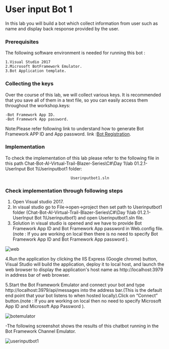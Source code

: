 # User input Bot 1

In this lab you will build a bot which collect information from user such as name and display back response provided by the user.


### Prerequisites
The following software environment is needed for running this bot :

```
1.Visual Studio 2017
2.Microsoft BotFramework Emulator.
3.Bot Application template.
```

### Collecting the keys

Over the course of this lab, we will collect various keys. It is recommended that you save all of them in a text file, so you can easily access them throughout the workshop.keys:

```
-Bot Framework App ID.
-Bot Framework App password.
```

Note:Please refer following link to understand how to generate Bot Framework APP ID and App password.  link :[Bot Registration](https://docs.microsoft.com/en-us/azure/bot-service/bot-service-quickstart-registration?view=azure-bot-service-3.0).

### Implementation

To check the implementation of this lab please refer to the following file in this path Chat-Bot-AI-Virtual-Trail-Blazer-Series\C#\Day 1\lab 01.2.1-UserInput Bot 1\Userinputbot1 folder:

```
                             Userinputbot1.sln
```

### Check implementation through following steps

1. Open Visual studio 2017.
2. In visual studio go to File->open->project then set path to Userinputbot1 folder (Chat-Bot-AI-Virtual-Trail-Blazer-Series\C#\Day 1\lab 01.2.1-UserInput Bot 1\Userinputbot1) and open Userinputbot1.sln file.
3. Solution in visual studio is opened and  we have to provide Bot Framework App ID and Bot Framework App password in Web.config file.(note : If you are working on local then there is no need to specify Bot Framework App ID and Bot Framework App password ).

![web](https://user-images.githubusercontent.com/31923904/40702591-1b000c26-6400-11e8-89a3-6bbbc4aaa6b8.png)

4.Run the application by clicking the IIS Express (Google chrome) button, Visual Studio will build the application, deploy it to local host, and launch the web browser to display the application's host name as http://localhost:3979 in address bar of web browser. 

5.Start the Bot Framework Emulator and connect your bot and type http://localhost:3979/api/messages into the address bar.(This is the default end point that your bot listens to when hosted locally).Click on “Connect” button.(note : If you are working on local then no need to specify Microsoft App ID and Microsoft App Password ).

  
![botemulator](https://user-images.githubusercontent.com/31923904/40710991-b411a8fe-6417-11e8-96e9-7bad98d7a192.png)

  -The following screenshot shows the results of this chatbot running in the Bot Framework Channel Emulator.

![userinputbot1](https://user-images.githubusercontent.com/31923904/40911934-cc86d81a-680d-11e8-87a6-7d0cf89c4c6e.png)

                                    





